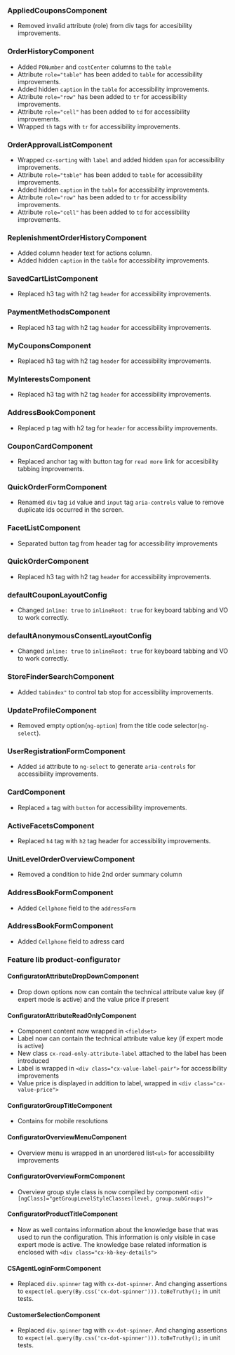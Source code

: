 <!--
  This file contains breaking changes in html markup.
-->


### AppliedCouponsComponent

- Removed invalid attribute (role) from div tags for accesibility improvements.

### OrderHistoryComponent

- Added `PONumber` and `costCenter` columns to the `table`
- Attribute `role="table"` has been added to `table` for accessibility improvements.
- Added hidden `caption` in the `table` for accessibility improvements.
- Attribute `role="row"` has been added to `tr` for accessibility improvements.
- Attribute `role="cell"` has been added to `td` for accessibility improvements.
- Wrapped `th` tags with `tr` for accessibility improvements.

### OrderApprovalListComponent

- Wrapped `cx-sorting` with `label` and added hidden `span` for accessibility improvements.
- Attribute `role="table"` has been added to `table` for accessibility improvements.
- Added hidden `caption` in the `table` for accessibility improvements.
- Attribute `role="row"` has been added to `tr` for accessibility improvements.
- Attribute `role="cell"` has been added to `td` for accessibility improvements.

### ReplenishmentOrderHistoryComponent

- Added column header text for actions column.
- Added hidden `caption` in the `table` for accessibility improvements.

### SavedCartListComponent

- Replaced h3 tag with h2 tag `header` for accessibility improvements.

### PaymentMethodsComponent

- Replaced h3 tag with h2 tag `header` for accessibility improvements.

### MyCouponsComponent

- Replaced h3 tag with h2 tag `header` for accessibility improvements.

### MyInterestsComponent

- Replaced h3 tag with h2 tag `header` for accessibility improvements.

### AddressBookComponent

- Replaced p tag with h2 tag for `header` for accessibility improvements.

### CouponCardComponent

- Replaced anchor tag with button tag for `read more` link for accesibility tabbing improvements.


### QuickOrderFormComponent
- Renamed `div` tag `id` value and `input` tag `aria-controls` value to remove duplicate ids occurred in the screen.

### FacetListComponent

- Separated button tag from header tag for accessibility improvements


### QuickOrderComponent

- Replaced h3 tag with h2 tag `header` for accessibility improvements.

### defaultCouponLayoutConfig

- Changed `inline: true` to `inlineRoot: true` for keyboard tabbing and VO to work correctly.

### defaultAnonymousConsentLayoutConfig

- Changed `inline: true` to `inlineRoot: true` for keyboard tabbing and VO to work correctly.


### StoreFinderSearchComponent

- Added `tabindex"` to control tab stop for accessibility improvements.

### UpdateProfileComponent

- Removed empty option(`ng-option`) from the title code selector(`ng-select`).

### UserRegistrationFormComponent

- Added `id` attribute to `ng-select` to generate `aria-controls` for accessibility improvements.

### CardComponent

- Replaced `a` tag with `button` for accessibility improvements.

### ActiveFacetsComponent

- Replaced `h4` tag with `h2` tag header for accessibility improvements.

### UnitLevelOrderOverviewComponent

- Removed a condition to hide 2nd order summary column

### AddressBookFormComponent

- Added `Cellphone` field to the `addressForm`

### AddressBookFormComponent

- Added `Cellphone` field to adress card

### Feature lib product-configurator 

#### ConfiguratorAttributeDropDownComponent

- Drop down options now can contain the technical attribute value key (if expert mode is active) and the value price if present

#### ConfiguratorAttributeReadOnlyComponent

- Component content now wrapped in `<fieldset>`
- Label now can contain the technical attribute value key (if expert mode is active)
- New class `cx-read-only-attribute-label` attached to the label has been introduced
- Label is wrapped in `<div class="cx-value-label-pair">` for accessibility improvements
- Value price is displayed in addition to label, wrapped in `<div class="cx-value-price">`

#### ConfiguratorGroupTitleComponent

- Contains <cx-hamburger-menu> for mobile resolutions

#### ConfiguratorOverviewMenuComponent

- Overview menu is wrapped in an unordered list`<ul>` for accessibility improvements

#### ConfiguratorOverviewFormComponent

- Overview group style class is now compiled by component `<div [ngClass]="getGroupLevelStyleClasses(level, group.subGroups)">`

#### ConfiguratorProductTitleComponent

- Now as well contains information about the knowledge base that was used to run the configuration. This information
  is only visible in case expert mode is active. The knowledge base related information is enclosed with `<div class="cx-kb-key-details">`

#### CSAgentLoginFormComponent

- Replaced `div.spinner` tag with `cx-dot-spinner`. And changing assertions to `expect(el.query(By.css('cx-dot-spinner'))).toBeTruthy();` in unit tests.

#### CustomerSelectionComponent

- Replaced `div.spinner` tag with `cx-dot-spinner`. And changing assertions to `expect(el.query(By.css('cx-dot-spinner'))).toBeTruthy();` in unit tests.
